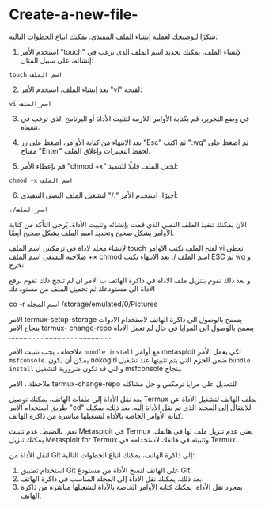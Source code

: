 # Create-a-new-file-

شكرًا لتوضيحك لعملية إنشاء الملف التنفيذي. يمكنك اتباع الخطوات التالية:

1. استخدم الأمر "touch" لإنشاء الملف. يمكنك تحديد اسم الملف الذي ترغب في إنشائه، على سبيل المثال:

```
touch اسم_الملف
```

2. بعد إنشاء الملف، استخدم الأمر "vi" لفتحه:

```
vi اسم_الملف
```

3. في وضع التحرير، قم بكتابة الأوامر اللازمة لتثبيت الأداة أو البرنامج الذي ترغب في تنفيذه.

4. بعد الانتهاء من كتابة الأوامر، اضغط على زر "Esc" ثم اكتب ":wq" ثم اضغط على مفتاح "Enter" لحفظ التغييرات وإغلاق الملف.

5. قم بإعطاء الأمر "chmod +x" لجعل الملف قابلًا للتنفيذ:

```
chmod +x اسم_الملف
```

6. أخيرًا، استخدم الأمر "./" لتشغيل الملف النصي التنفيذي:

```
./اسم_الملف
```

الآن يمكنك تنفيذ الملف النصي الذي قمت بإنشائه وتثبيت الأداة. يُرجى التأكد من كتابة الأوامر بشكل صحيح وتحديد اسم الملف بشكل صحيح أيضًا.


لإنشاء مجلد لاداة في ترمكس 
  اسم الملف  touch 
لفتح الملف نكتب الاوامر  vi 
 نعطي صلاحية التشغي اسم الملف +× chmod 
اسم الملف /.
 بعد الانتهاء نكتب ESC ثم wq و نخرج 

و بعد ذلك نقوم بتنزيل ملف الاداة في ذاكرة الهاتف ب الامر 
ان لم تنجح ذلك تقوم برفع الاداة الى مستودعك ثم تحميل الملف من مستودعك 

co -r اسم المجلد /storage/emulated/0/Pictures

الامر termux-setup-storage 
يسمح بالوصول الى ذاكرة الهاتف لاستخدام الادوات بنجاح
الامر termux- change-repo
يسمح بالوصول الى المرايا في حال لم تعمل الاداة 
……………………………………………

ملاحظة ، يجب تثبيت الأمر `bundle install` مع أوامر metasploit لكي يعمل الأمر `msfconsole`. يمكن أن يكون nokogiri ضمن الحزم التي يتم تثبيتها عند تشغيل `bundle install` والتي قد تكون ضرورية لتشغيل msfconsole بنجاح.

ملاحظة ، الامر termux-change-repo  للتعديل على مرايا ترمكس و حل مشاكله 


بعد نقل الأداة إلى ملفات الهاتف، يمكنك توصيل Termux بملف الهاتف لتشغيل الأداة عن طريق استخدام الأمر "cd" للانتقال إلى المجلد الذي تم نقل الأداة إليه. بعد ذلك، يمكنك كتابة الأوامر الخاصة بالأداة لتشغيلها مباشرة من ذاكرة الهاتف.


نعم، بالضبط. عدم تثبيت Metasploit في Termux يعني عدم تنزيل ملف لها في هاتفك. يمكنك تنزيل Metasploit for Termux وتثبيته في هاتفك لاستخدامه في Termux.

لنقل الأداة من Git إلى ذاكرة الهاتف، يمكنك اتباع الخطوات التالية:
1. استخدام تطبيق Git على الهاتف لنسخ الأداة من مستودع Git.
2. بعد ذلك، يمكنك نقل الأداة إلى المجلد المناسب في ذاكرة الهاتف.
3. بمجرد نقل الأداة، يمكنك كتابة الأوامر الخاصة بالأداة لتشغيلها مباشرة من ذاكرة الهاتف.






